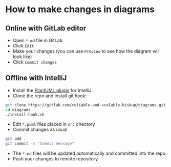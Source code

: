 # How to make changes in diagrams

## Online with GitLab editor

* Open `*.md` file in GitLab
* Click `Edit`
* Make your changes (you can use `Preview` to see how the diagram will look like)
* Click `Commit changes`

## Offline with IntelliJ

* Install the [PlantUML plugin](https://plugins.jetbrains.com/plugin/7017-plantuml-integration) for IntelliJ
* Clone the repo and install git hook: 
```bash
git clone https://gitlab.com/reliable-and-scalable-biskup/diagrams.git
cd diagrams
./install-hook.sh
```

* Edit `*.puml` files placed in `src` directory
* Commit changes as usual
```bash
git add .
git commit -m "Commit message"
```
* The `*.md` files will be updated automatically and committed into the repo
* Push your changes to remote repository